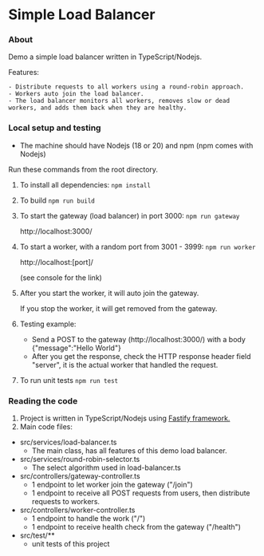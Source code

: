 # Simple Load Balancer

### About

Demo a simple load balancer written in TypeScript/Nodejs.

Features:

    - Distribute requests to all workers using a round-robin approach.
    - Workers auto join the load balancer.
    - The load balancer monitors all workers, removes slow or dead workers, and adds them back when they are healthy.

### Local setup and testing

- The machine should have Nodejs (18 or 20) and npm (npm comes with Nodejs)

Run these commands from the root directory.
1. To install all dependencies: `npm install`
2. To build
    `npm run build`
3. To start the gateway (load balancer) in port 3000: 
    `npm run gateway`
    
    http://localhost:3000/

4. To start a worker, with a random port from 3001 - 3999: 
    `npm run worker`

    http://localhost:[port]/ 

    (see console for the link)
5. After you start the worker, it will auto join the gateway. 

   If you stop the worker, it will get removed from the gateway.

6. Testing example:
    
    - Send a POST to the gateway (http://localhost:3000/) with a body {"message":"Hello World"}
    - After you get the response, check the HTTP response header field "server", it is the actual worker that handled the request.

7. To run unit tests
    `npm run test`
   

### Reading the code  

1. Project is written in TypeScript/Nodejs using [Fastify framework.](https://www.fastify.io)
2. Main code files:

- src/services/load-balancer.ts 
    - The main class, has all features of this demo load balancer.
- src/services/round-robin-selector.ts
    - The select algorithm used in load-balancer.ts  
- src/controllers/gateway-controller.ts
    - 1 endpoint to let worker join the gateway ("/join")
    - 1 endpoint to receive all POST requests from users, then distribute requests to workers.
- src/controllers/worker-controller.ts
    - 1 endpoint to handle the work ("/")
    - 1 endpoint to receive health check from the gateway ("/health")
- src/test/**
    - unit tests of this project
